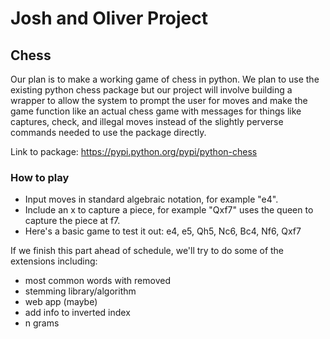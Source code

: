 # Josh and Oliver Project

## Chess
Our plan is to make a working game of chess in python. We plan to use the existing python chess package but our project will involve building a wrapper to allow the system to prompt the user for moves and make the game function like an actual chess game with messages for things like captures, check, and illegal moves instead of the slightly perverse commands needed to use the package directly.

Link to package: https://pypi.python.org/pypi/python-chess

### How to play
- Input moves in standard algebraic notation, for example "e4".
- Include an x to capture a piece, for example "Qxf7" uses the queen to capture the piece at f7.
- Here's a basic game to test it out: e4, e5, Qh5, Nc6, Bc4, Nf6, Qxf7

If we finish this part ahead of schedule, we'll try to do some of the extensions including:
- most common words with removed
- stemming library/algorithm
- web app (maybe)
- add info to inverted index
- n grams
